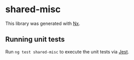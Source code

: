 # shared-misc

This library was generated with [Nx](https://nx.dev).

## Running unit tests

Run `ng test shared-misc` to execute the unit tests via [Jest](https://jestjs.io).
